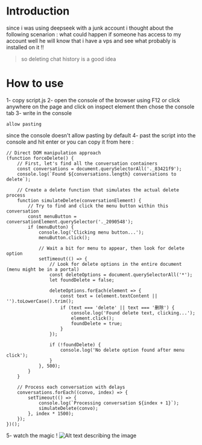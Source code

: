 # Introduction
since i was using deepseek with a junk account i thought about the following scenarion :
what could happen if someone has access to my account well he will know that i have a vps and see what probably is installed on it !!
> so deleting chat history is a good idea 
# How to use 
1- copy script.js 
2- open the console of the browser using F12 or click anywhere on the page and click on inspect element then chose the console tab 
3- write in the console 
```
allow pasting
```
since the console doesn't allow pasting by default 
4- past the script into the console and hit enter 
or you can copy it from here :
```
// Direct DOM manipulation approach
(function forceDelete() {
    // First, let's find all the conversation containers
    const conversations = document.querySelectorAll('._83421f9');
    console.log(`Found ${conversations.length} conversations to delete`);
    
    // Create a delete function that simulates the actual delete process
    function simulateDelete(conversationElement) {
        // Try to find and click the menu button within this conversation
        const menuButton = conversationElement.querySelector('._2090548');
        if (menuButton) {
            console.log('Clicking menu button...');
            menuButton.click();
            
            // Wait a bit for menu to appear, then look for delete option
            setTimeout(() => {
                // Look for delete options in the entire document (menu might be in a portal)
                const deleteOptions = document.querySelectorAll('*');
                let foundDelete = false;
                
                deleteOptions.forEach(element => {
                    const text = (element.textContent || '').toLowerCase().trim();
                    if (text === 'delete' || text === '删除') {
                        console.log('Found delete text, clicking...');
                        element.click();
                        foundDelete = true;
                    }
                });
                
                if (!foundDelete) {
                    console.log('No delete option found after menu click');
                }
            }, 500);
        }
    }
    
    // Process each conversation with delays
    conversations.forEach((convo, index) => {
        setTimeout(() => {
            console.log(`Processing conversation ${index + 1}`);
            simulateDelete(convo);
        }, index * 1500);
    });
})();
```
5- watch the magic !
![Alt text describing the image](images/your-image.jpg)
